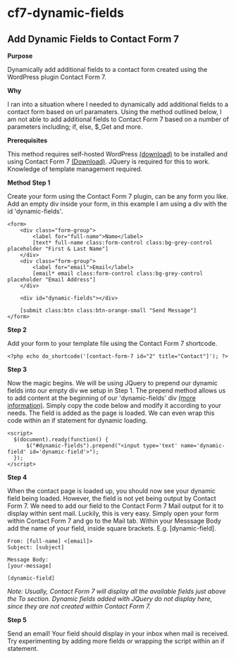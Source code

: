 # cf7-dynamic-fields

<h2>Add Dynamic Fields to Contact Form 7</h2>

<strong>Purpose</strong>

<p>Dynamically add additional fields to a contact form created using the WordPress plugin Contact  Form 7.</p>

<strong>Why</strong>

<p>I ran into a situation where I needed to dynamically add additional fields to a contact form based on url paramaters. Using the method outlined below, I am not able to add additional fields to Contact Form 7 based on a number of parameters including; if, else, $_Get and more.</p>

<strong>Prerequisites</strong>

<p>This method requires self-hosted WordPress <a href="https://wordpress.org" target="_blank">(download)</a> to be installed and using Contact Form 7 <a href="https://en-au.wordpress.org/plugins/contact-form-7/" target="_blank">(Download)</a>. JQuery is required for this to work. Knowledge of template management required.</p>

<strong>Method</strong>
<strong>Step 1</strong>

<p>Create your form using the Contact Form 7 plugin, can be any form you like. Add an empty div inside your form, in this example I am using a div with the id 'dynamic-fields'.</p>

```
<form>
    <div class="form-group">
        <label for="full-name">Name</label>
        [text* full-name class:form-control class:bg-grey-control placeholder "First & Last Name"]
    </div>
    <div class="form-group">
        <label for="email">Email</label>
        [email* email class:form-control class:bg-grey-control placeholder "Email Address"]
    </div>

    <div id="dynamic-fields"></div>

    [submit class:btn class:btn-orange-small "Send Message"]
</form>
```

<strong>Step 2</strong>

<p>Add your form to your template file using the Contact Form 7 shortcode.</p>

```
<?php echo do_shortcode('[contact-form-7 id="2" title="Contact"]'); ?>
```

<strong>Step 3</strong>

<p>Now the magic begins. We will be using JQuery to prepend our dynamic fields into our empty div we setup in Step 1. The prepend method allows us to add content at the beginning of our 'dynamic-fields' div <a href="#">(more information)</a>. Simply copy the code below and modify it according to your needs. The field is added as the page is loaded. We can even wrap this code within an if statement for dynamic loading.</p>

```
<script>
  $(document).ready(function() {
      $("#dynamic-fields").prepend("<input type='text' name='dynamic-field' id='dynamic-field'>");
  });
</script>
```

<strong>Step 4</strong>

<p>When the contact page is loaded up, you should now see your dynamic field being loaded. However, the field is not yet being output by Contact Form 7. We need to add our field to the Contact Form 7 Mail output for it to display within sent mail. Luckily, this is very easy. Simply open your form within Contact Form 7 and go to the Mail tab. Within your Messsage Body add the name of your field, inside square brackets. E.g. [dynamic-field].</p>

```
From: [full-name] <[email]>
Subject: [subject]

Message Body:
[your-message]

[dynamic-field]
```

<p><i>Note: Usually, Contact Form 7 will display all the available fields just above the To section. Dynamic fields added with JQuery do not display here, since they are not created within Contact Form 7.</i></p>

<strong>Step 5</strong>

<p>Send an email! Your field should display in your inbox when mail is received. Try experimenting by adding more fields or wrapping the script within an if statement.</p>
